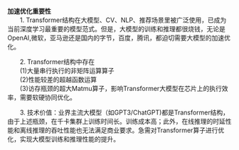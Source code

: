 **加速优化重要性**  
&emsp;&emsp;1. Transformer结构在大模型、CV、NLP、推荐场景里被广泛使用，已成为当前深度学习最重要的模型范式。但是，大模型的训练和推理都很烧钱，无论是OpenAI,微软，亚马逊还是国内的字节，百度，腾讯，都迫切需要大模型的加速优化。    

&emsp;&emsp;2. Transformer结构中存在  
&emsp;&emsp;(1)大量串行执行的非矩阵运算算子  
&emsp;&emsp;(2)性能较差的超越函数运算  
&emsp;&emsp;(3)访存瓶颈的超大Matmu算子，影响Transformer大模型在芯片上的执行效率，需要软硬协同优化。    

&emsp;&emsp;3. 技术价值：业界主流大模型（如GPT3/ChatGPT)都是Transformer结构，由于上述瓶颈，在千卡集群上训练时间长。训练成本高；此外，在线推理的时延性能和离线推理的吞吐性能也无法满足商业要求。急需对Transformer算子进行优化，实现大模型训练和推理性能的提升。
